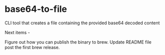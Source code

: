 # base64-to-file
CLI tool that creates a file containing the provided base64 decoded content

Next items -

Figure out how you can publish the binary to brew.
Update README file post the first brew release.
